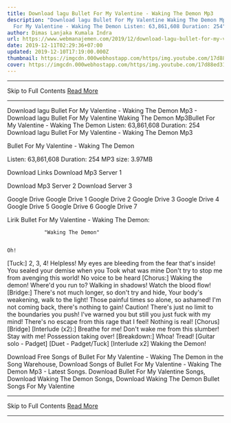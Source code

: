 ```yaml
---
title: Download lagu Bullet For My Valentine - Waking The Demon Mp3
description: "Download lagu Bullet For My Valentine Waking The Demon Mp3Bullet
  For My Valentine - Waking The Demon Listen: 63,861,608 Duration: 254"
author: Dimas Lanjaka Kumala Indra
url: https://www.webmanajemen.com/2019/12/download-lagu-bullet-for-my-valentine.html
date: 2019-12-11T02:29:36+07:00
updated: 2019-12-10T17:19:00.000Z
thumbnail: https://imgcdn.000webhostapp.com/https/img.youtube.com/17d88ed31ddac0d57b392806a2b97523.jpeg
cover: https://imgcdn.000webhostapp.com/https/img.youtube.com/17d88ed31ddac0d57b392806a2b97523.jpeg
---
```


<hr/> Skip to Full Contents <a href="https://www.webmanajemen.com/2019/12/download-lagu-bullet-for-my-valentine.html" rel="follow" class="button" id="read-more">Read More</a> <hr/> Download lagu Bullet For My Valentine - Waking The Demon Mp3 - Download lagu Bullet For My Valentine Waking The Demon Mp3Bullet For My Valentine - Waking The Demon Listen: 63,861,608 Duration: 254 Download lagu Bullet For My Valentine - Waking The Demon Mp3

Bullet For My Valentine - Waking The Demon

  Listen: 63,861,608 
  Duration: 254 
  MP3 size: 3.97MB 

  Download Links 
  Download Mp3 Server 1 

  Download Mp3 Server 2 
  Download Server 3 


  Google Drive   Google Drive 1 
  Google Drive 2 
  Google Drive 3 
  Google Drive 4 
  Google Drive 5 
  Google Drive 6 
  Google Drive 7 


                             
Lirik Bullet For My Valentine - Waking The Demon:
                             
                "Waking The Demon" 
  
    
    Oh!
  [Tuck:] 2, 3, 4!
  Helpless!
 My eyes are bleeding from the fear that's inside!
 You sealed your demise when you
 Took what was mine
  Don't try to stop me from avenging this world!
 No voice to be heard
  [Chorus:] 
 Waking the demon!
 Where'd you run to?
 Walking in shadows!
 Watch the blood flow!
  [Bridge:] 
 There's not much longer, so don't try and hide,
 Your body's weakening, walk to the light!
 Those painful times so alone, so ashamed!
 I'm not coming back, there's nothing to gain!
  Caution!
 There's just no limit to the boundaries you push!
 I've warned you but still you just fuck with my mind!
 There's no escape from this rage that I feel!
 Nothing is real!
  [Chorus] 
 [Bridge] 
  [Interlude (x2):] 
 Breathe for me!
 Don't wake me from this slumber!
 Stay with me!
 Possession taking over!
  [Breakdown:] Whoa! Tread!
  [Guitar solo - Padget] 
 [Duet - Padget/Tuck] 
  [Interlude x2] 
  Waking the Demon! 
    
                                                                                             
  Download Free Songs of Bullet For My Valentine - Waking The Demon in the Song Warehouse, Download Songs of Bullet For My Valentine - Waking The Demon Mp3 - Latest Songs.  Download Bullet For My Valentine Songs, Download Waking The Demon Songs, Download Waking The Demon Bullet Songs For My Valentine <hr/> Skip to Full Contents <a href="https://www.webmanajemen.com/2019/12/download-lagu-bullet-for-my-valentine.html" rel="follow" class="button" id="read-more">Read More</a> <hr/>